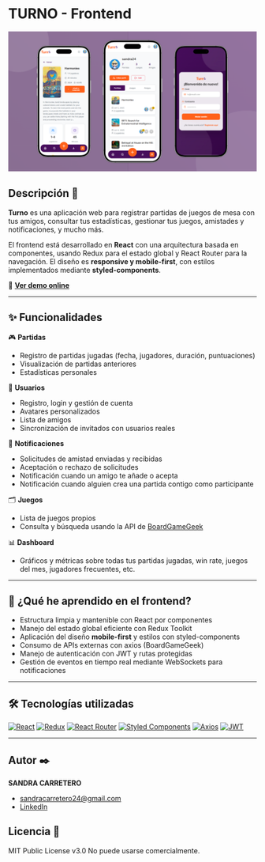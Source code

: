 # TURNO - Frontend

![Turno landing](https://github.com/SandraCarretero/turno-frontend/blob/main/turno-landing.png)

## Descripción 📑

**Turno** es una aplicación web para registrar partidas de juegos de mesa con tus amigos, consultar tus estadísticas, gestionar tus juegos, amistades y notificaciones, y mucho más.

El frontend está desarrollado en **React** con una arquitectura basada en componentes, usando Redux para el estado global y React Router para la navegación. El diseño es **responsive y mobile-first**, con estilos implementados mediante **styled-components**.

🔗 **[Ver demo online](https://turno-frontend.vercel.app)**

---

## ✨ Funcionalidades

🎮 **Partidas**
- Registro de partidas jugadas (fecha, jugadores, duración, puntuaciones)
- Visualización de partidas anteriores
- Estadísticas personales

👥 **Usuarios**
- Registro, login y gestión de cuenta
- Avatares personalizados
- Lista de amigos
- Sincronización de invitados con usuarios reales 

📩 **Notificaciones**
- Solicitudes de amistad enviadas y recibidas
- Aceptación o rechazo de solicitudes
- Notificación cuando un amigo te añade o acepta
- Notificación cuando alguien crea una partida contigo como participante

🗂️ **Juegos**
- Lista de juegos propios
- Consulta y búsqueda usando la API de [BoardGameGeek](https://boardgamegeek.com/xmlapi2)

📊 **Dashboard**
- Gráficos y métricas sobre todas tus partidas jugadas, win rate, juegos del mes, jugadores frecuentes, etc.

---

## 🧠 ¿Qué he aprendido en el frontend?

- Estructura limpia y mantenible con React por componentes
- Manejo del estado global eficiente con Redux Toolkit
- Aplicación del diseño **mobile-first** y estilos con styled-components
- Consumo de APIs externas con axios (BoardGameGeek)
- Manejo de autenticación con JWT y rutas protegidas
- Gestión de eventos en tiempo real mediante WebSockets para notificaciones

---

## 🛠️ Tecnologías utilizadas

[![React](https://img.shields.io/badge/React-20232A?style=for-the-badge&logo=react&logoColor=61DAFB)](https://es.reactjs.org/)
[![Redux](https://img.shields.io/badge/Redux-593D88?style=for-the-badge&logo=redux&logoColor=white)](https://redux.js.org/)
[![React Router](https://img.shields.io/badge/React_Router-CA4245?style=for-the-badge&logo=react-router&logoColor=white)](https://reactrouter.com/)
[![Styled Components](https://img.shields.io/badge/styled--components-DB7093?style=for-the-badge&logo=styled-components&logoColor=white)](https://styled-components.com/)
[![Axios](https://img.shields.io/badge/Axios-5A29E4?style=for-the-badge)](https://axios-http.com/)
[![JWT](https://img.shields.io/badge/JWT-black?style=for-the-badge&logo=JSON%20web%20tokens)](https://jwt.io/)

---

## Autor ✒️

**SANDRA CARRETERO**

- [sandracarretero24@gmail.com](sandracarretero24@gmail.com)
- [LinkedIn](https://www.linkedin.com/in/sandra-carretero-lopez/)
<!-- - [Porfolio web](https://tu-dominio.com/) -->

## Licencia 📄

MIT Public License v3.0
No puede usarse comercialmente.
